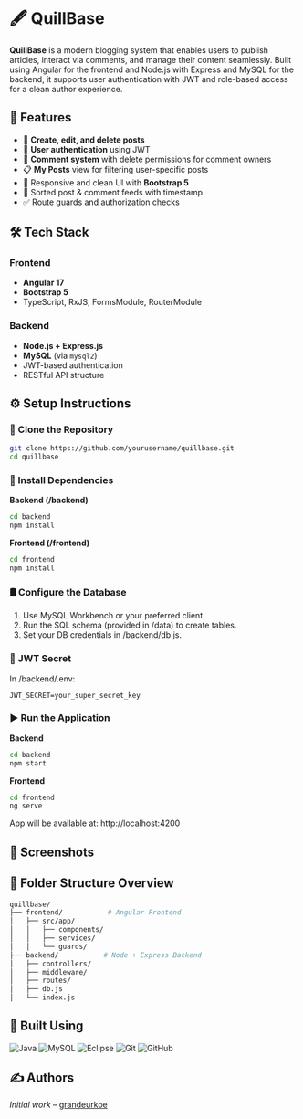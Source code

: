# 🖋️ QuillBase

**QuillBase** is a modern blogging system that enables users to publish articles, interact via comments, and manage their content seamlessly. Built using Angular for the frontend and Node.js with Express and MySQL for the backend, it supports user authentication with JWT and role-based access for a clean author experience.

## 🚀 Features

- 📝 **Create, edit, and delete posts**
- 🔐 **User authentication** using JWT
- 💬 **Comment system** with delete permissions for comment owners
- 📋 **My Posts** view for filtering user-specific posts
- 🎨 Responsive and clean UI with **Bootstrap 5**
- 📅 Sorted post & comment feeds with timestamp
- ✅ Route guards and authorization checks

## 🛠️ Tech Stack

### Frontend
- **Angular 17**
- **Bootstrap 5**
- TypeScript, RxJS, FormsModule, RouterModule

### Backend
- **Node.js + Express.js**
- **MySQL** (via `mysql2`)
- JWT-based authentication
- RESTful API structure

## ⚙️ Setup Instructions

### 📁 Clone the Repository

```bash
git clone https://github.com/yourusername/quillbase.git
cd quillbase
```

### 🧩 Install Dependencies

**Backend (/backend)**

```bash
cd backend
npm install
```

**Frontend (/frontend)**

```bash
cd frontend
npm install
```

### 🛢️ Configure the Database

1. Use MySQL Workbench or your preferred client.
2.  Run the SQL schema (provided in /data) to create tables.
3.  Set your DB credentials in /backend/db.js.

### 🔑 JWT Secret

In /backend/.env:

```env
JWT_SECRET=your_super_secret_key
```
### ▶️ Run the Application

**Backend**
```bash
cd backend
npm start
```

**Frontend**
```bash
cd frontend
ng serve
```

App will be available at: http://localhost:4200

## 📸 Screenshots

## 🧩 Folder Structure Overview

```bash
quillbase/
├── frontend/           # Angular Frontend
│   ├── src/app/
│   │   ├── components/
│   │   ├── services/
│   │   └── guards/
├── backend/           # Node + Express Backend
│   ├── controllers/
│   ├── middleware/
│   ├── routes/
│   ├── db.js
│   └── index.js
```

## 🧰 Built Using

<p>
  <img alt="Java" src="https://img.shields.io/badge/-Java-ED8B00?style=flat-square&logo=openjdk&logoColor=white" />
  <img alt="MySQL" src="https://img.shields.io/badge/-MySQL-4479A1?style=flat-square&logo=mysql&logoColor=white" />
  <img alt="Eclipse" src="https://img.shields.io/badge/-Eclipse-2C2255?style=flat-square&logo=eclipseide&logoColor=white" />
  <img alt="Git" src="https://img.shields.io/badge/-Git-f34f29?style=flat-square&logo=git&logoColor=white" />
  <img alt="GitHub" src="https://img.shields.io/badge/-Github-24292e?style=flat-square&logo=github&logoColor=white" />
</p>

## ✍️ Authors

*Initial work* – [grandeurkoe](https://github.com/grandeurkoe)
